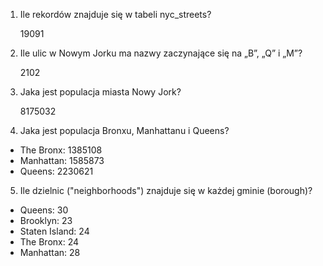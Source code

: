 1. Ile rekordów znajduje się w tabeli nyc_streets?
   
   19091
2. Ile ulic w Nowym Jorku ma nazwy zaczynające się na „B”, „Q” i „M”?
    
    2102
3. Jaka jest populacja miasta Nowy Jork?
   
    8175032
4. Jaka jest populacja Bronxu, Manhattanu i Queens?
* The Bronx: 1385108
* Manhattan: 1585873
* Queens: 2230621
5. Ile dzielnic ("neighborhoods") znajduje się w każdej gminie (borough)?
* Queens: 30
* Brooklyn:	23
* Staten Island: 24
* The Bronx: 24
* Manhattan: 28

